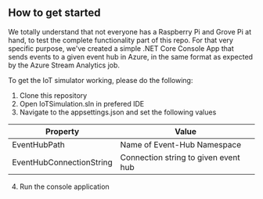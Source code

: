 ## How to get started
We totally understand that not everyone has a Raspberry Pi and Grove Pi at hand, to test the complete functionality part of this repo.
For that very specific purpose, we've created a simple .NET Core Console App that sends events to a given event hub in Azure, in the same format as expected by the Azure Stream Analytics job.

To get the IoT simulator working, please do the following:
1. Clone this repository 
2. Open IoTSimulation.sln in prefered IDE
3. Navigate to the appsettings.json and set the following values

| Property | Value |
|----------|-------|
| EventHubPath | Name of Event-Hub Namespace |
| EventHubConnectionString | Connection string to given event hub |

4. Run the console application
